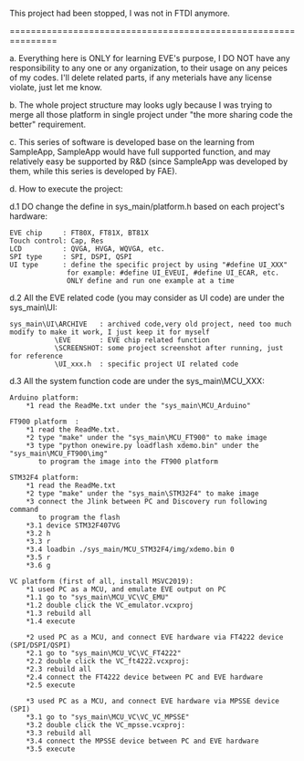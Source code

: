 This project had been stopped, I was not in FTDI anymore.

===============================================================

a. Everything here is ONLY for learning EVE's purpose, I DO NOT have
   any responsibility to any one or any organization, to their usage
   on any peices of my codes. I'll delete related parts, if any meterials
   have any license violate, just let me know.

b. The whole project structure may looks ugly because I was trying to merge
   all those platform in single project under "the more sharing code the better"
   requirement.

c. This series of software is developed base on the learning from SampleApp, 
   SampleApp would have full supported function, 
   and may relatively easy be supported by R&D 
   (since SampleApp was developed by them, while this series 
   is developed by FAE).

d. How to execute the project:
   
d.1 DO change the define in sys_main/platform.h based on each project's hardware:

    EVE chip     : FT80X, FT81X, BT81X
    Touch control: Cap, Res
    LCD          : QVGA, HVGA, WQVGA, etc.
    SPI type     : SPI, DSPI, QSPI
    UI type      : define the specific project by using "#define UI_XXX"
                  for example: #define UI_EVEUI, #define UI_ECAR, etc.
                  ONLY define and run one example at a time
    
d.2 All the EVE related code (you may consider as UI code) are under the sys_main\UI:

    sys_main\UI\ARCHIVE   : archived code,very old project, need too much modify to make it work, I just keep it for myself
               \EVE       : EVE chip related function
               \SCREENSHOT: some project screenshot after running, just for reference
               \UI_xxx.h  : specific project UI related code

d.3 All the system function code are under the sys_main\MCU_XXX:

    Arduino platform: 
        *1 read the ReadMe.txt under the "sys_main\MCU_Arduino"

    FT900 platform  : 
        *1 read the ReadMe.txt.
        *2 type "make" under the "sys_main\MCU_FT900" to make image
        *3 type "python onewire.py loadflash xdemo.bin" under the "sys_main\MCU_FT900\img"
           to program the image into the FT900 platform

    STM32F4 platform:
        *1 read the ReadMe.txt
        *2 type "make" under the "sys_main\STM32F4" to make image
        *3 connect the Jlink between PC and Discovery run following command 
           to program the flash
        *3.1 device STM32F407VG
        *3.2 h
        *3.3 r
        *3.4 loadbin ./sys_main/MCU_STM32F4/img/xdemo.bin 0
        *3.5 r
        *3.6 g
    
    VC platform (first of all, install MSVC2019):
        *1 used PC as a MCU, and emulate EVE output on PC
        *1.1 go to "sys_main\MCU_VC\VC_EMU"
        *1.2 double click the VC_emulator.vcxproj
        *1.3 rebuild all
        *1.4 execute

        *2 used PC as a MCU, and connect EVE hardware via FT4222 device (SPI/DSPI/QSPI)
        *2.1 go to "sys_main\MCU_VC\VC_FT4222"
        *2.2 double click the VC_ft4222.vcxproj: 
        *2.3 rebuild all
        *2.4 connect the FT4222 device between PC and EVE hardware
        *2.5 execute

        *3 used PC as a MCU, and connect EVE hardware via MPSSE device (SPI)
        *3.1 go to "sys_main\MCU_VC\VC_VC_MPSSE"
        *3.2 double click the VC_mpsse.vcxproj: 
        *3.3 rebuild all
        *3.4 connect the MPSSE device between PC and EVE hardware
        *3.5 execute
